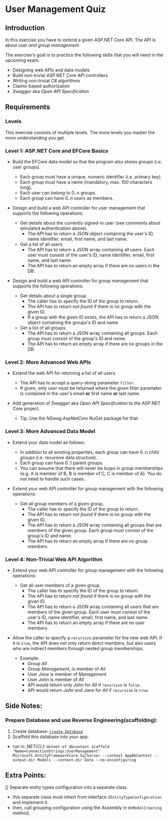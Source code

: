 # User Management Quiz

## Introduction

In this exercise you have to extend a given ASP.NET Core API. The API is about *user and group management*.

The exercise's goal is to practice the following skills that you will need in the upcoming exam:

* Designing web APIs and data models
* Build non-trivial ASP.NET Core API controllers
* Writing non-trivial C# algorithms
* Claims-based authorization
* *Swagger* aka *Open API Specification*



## Requirements

### Levels

This exercise consists of multiple levels. The more levels you master the more understanding 
you get.

### Level 1: ASP.NET Core and EFCore Basics

* Build the EFCore data model so that the program also stores *groups* (i.e. user groups).
  * Each group must have a unique, numeric identifier (i.e. primary key).
  * Each group must have a name (mandatory, max. 100 characters long).
  * Each user can belong to 0..n groups.
  * Each group can have 0..n users as members.

* Design and build a web API controller for user management that supports the following operations:
  * Get details about the currently signed-in user (see comments about simulated authentication above).
    * The API has to return a JSON object containing the user's ID, name identifier, email, first name, and last name.
  * Get a list of all users.
    * The API has to return a JSON array containing all users. Each user must consist of the user's ID, name identifier, email, first name, and last name.
    * The API has to return an empty array if there are no users in the DB.

* Design and build a web API controller for group management that supports the following operations:
  * Get details about a single group.
    * The caller has to specify the ID of the group to return.
    * The API has to return *not found* if there is no group with the given ID.
    * If a group with the given ID exists, the API has to return a JSON object containing the groups's ID and name.
  * Get a list of all groups.
    * The API has to return a JSON array containing all groups. Each group must consist of the group's ID and name.
    * The API has to return an empty array if there are no groups in the DB.

### Level 2: More Advanced Web APIs

* Extend the web API for returning a list of all users.
  * The API has to accept a query-string parameter `filter`.
  * If given, only user must be returned where the given filter parameter is contained in the user's email **or** first name **or** last name.
  
* Add generation of *Swagger* aka *Open API Specification* to the ASP.NET Core project.
  * Tip: Use the *NSwag.AspNetCore* NuGet package for that.

### Level 3: More Advanced Data Model

* Extend your data model as follows:
  * In addition to all existing properties, each group can have 0..n *child groups* (i.e. recursive data structure).
  * Each group can have 0..1 parent groups.
  * You can assume that there will never be loops in group memberships (e.g. A is member of B, B is member of C, C is member of A). You do not need to handle such cases.

* Extend your web API controller for group management with the following operations:
  * Get all group members of a given group.
    * The caller has to specify the ID of the group to return.
    * The API has to return *not found* if there is no group with the given ID.
    * The API has to return a JSON array containing all groups that are members of the given group. Each group must consist of the group's ID and name.
    * The API has to return an empty array if there are no group members.

### Level 4: Non-Trivial Web API Algorithm

* Extend your web API controller for group management with the following operations:
  * Get all user members of a given group.
    * The caller has to specify the ID of the group to return.
    * The API has to return *not found* if there is no group with the given ID.
    * The API has to return a JSON array containing all users that are members of the given group. Each user must consist of the user's ID, name identifier, email, first name, and last name.
    * The API has to return an empty array if there are no user members.

* Allow the caller to specify a `recursive` parameter for the new web API. If it is `true`, the API does not only return direct members, but also users who are indirect members through nested group memberships.
  * Example:
    * Group *All*
    * Group *Management*, is member of *All*
    * User *Jane* is member of *Management*
    * User *John* is member of *All*
    * API would return only *John* for *All* if `recursive` is `false`.
    * API would return *John* and *Jane* for *All* if `recursive` is `true`.


## Side Notes:
### Prepare Database and use Reverse Engineering(scaffolding):
1. Create database: [`Create Database`](db/UserManagementQuizDB.sql)
2. Scaffold this database into your app: 
  - run in .NET/CLI: `dotnet ef dbcontext scaffold "Name=ConnectionStrings:UserManagement" Microsoft.EntityFrameworkCore.SqlServer --context AppDbContext --output-dir Models --context-dir Data --no-onconfiguring`



## Extra Points:
[] Separate entity types configuration into a separate class.
  - this separate class must inhert from interface `IEntityTypeConfiguration` and implement it.
  - then, call grouping configuration using the Assembly in `OnModelCreating` method.
